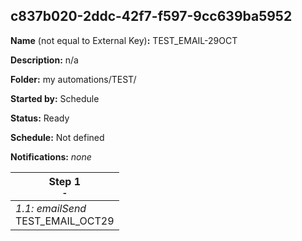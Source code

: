 ## c837b020-2ddc-42f7-f597-9cc639ba5952

**Name** (not equal to External Key)**:** TEST_EMAIL-29OCT

**Description:** n/a

**Folder:** my automations/TEST/

**Started by:** Schedule

**Status:** Ready

**Schedule:** Not defined

**Notifications:** _none_


| Step 1<br>_<small>-</small>_ |
| --- |
| _1.1: emailSend_<br>TEST_EMAIL_OCT29 |
